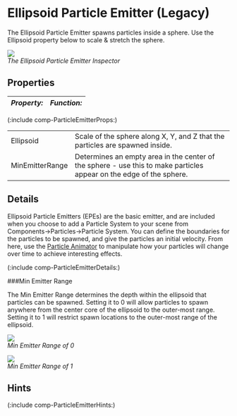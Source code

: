 Ellipsoid Particle Emitter (Legacy)
===================================


The <span class=keyword>Ellipsoid Particle Emitter</span> spawns particles inside a sphere. Use the <span class=component>Ellipsoid</span> property below to scale & stretch the sphere.

![](http://docwiki.hq.unity3d.com/uploads/Main/Inspector-EllipsoidEmitter.png)  
_The Ellipsoid Particle Emitter <span class=keyword>Inspector</span>_


Properties
----------



|**_Property:_** |**_Function:_** |
|:---|:---|
(:include comp-ParticleEmitterProps:)

|    |    |
|:---|:---|
|<span class=component>Ellipsoid</span> |Scale of the sphere along X, Y, and Z that the particles are spawned inside. |
|<span class=component>MinEmitterRange</span> |Determines an empty area in the center of the sphere - use this to make particles appear on the edge of the sphere. |


Details
-------


Ellipsoid Particle Emitters (EPEs) are the basic emitter, and are included when you choose to add a <span class=keyword>Particle System</span> to your scene from <span class=menu>Components->Particles->Particle System</span>.  You can define the boundaries for the particles to be spawned, and give the particles an initial velocity.  From here, use the [Particle Animator](class-ParticleAnimator.html) to manipulate how your particles will change over time to achieve interesting effects.

(:include comp-ParticleEmitterDetails:)


###Min Emitter Range

The <span class=component>Min Emitter Range</span> determines the depth within the ellipsoid that particles can be spawned.  Setting it to 0 will allow particles to spawn anywhere from the center core of the ellipsoid to the outer-most range.  Setting it to 1 will restrict spawn locations to the outer-most range of the ellipsoid.

![](http://docwiki.hq.unity3d.com/uploads/Main/EmitterRange0.png)  
_<span class=component>Min Emitter Range</span> of 0_

![](http://docwiki.hq.unity3d.com/uploads/Main/EmitterRange1.png)  
_<span class=component>Min Emitter Range</span> of 1_

Hints
-----


(:include comp-ParticleEmitterHints:)
